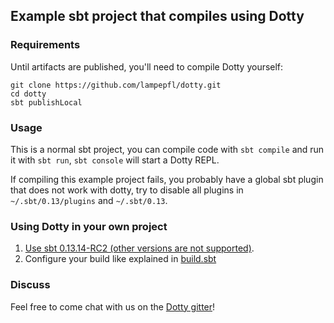 ## Example sbt project that compiles using Dotty

### Requirements

Until artifacts are published, you'll need to compile Dotty yourself:
```shell
git clone https://github.com/lampepfl/dotty.git
cd dotty
sbt publishLocal
```

### Usage

This is a normal sbt project, you can compile code with `sbt compile` and run it
with `sbt run`, `sbt console` will start a Dotty REPL.

If compiling this example project fails, you probably have a global sbt plugin
that does not work with dotty, try to disable all plugins in
`~/.sbt/0.13/plugins` and `~/.sbt/0.13`.

### Using Dotty in your own project

1. [Use sbt 0.13.14-RC2 (other versions are not supported)](https://github.com/smarter/dotty-example-project/blob/master/project/build.properties).
2. Configure your build like explained in [build.sbt](https://github.com/smarter/dotty-example-project/blob/master/build.sbt#L7-L8)

### Discuss

Feel free to come chat with us on the
[Dotty gitter](http://gitter.im/lampepfl/dotty)!
